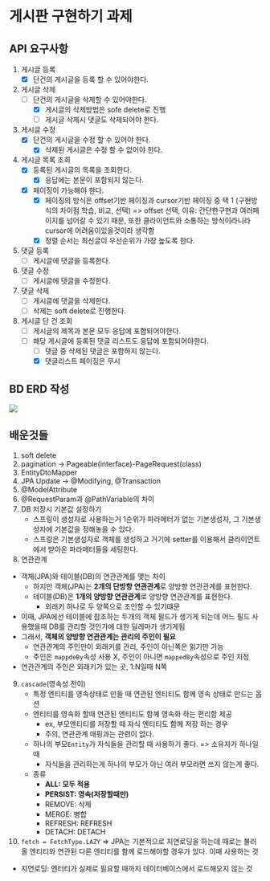 # 게시판 구현하기 과제

## API 요구사항
1. 게시글 등록
   - [x] 단건의 게시글을 등록 할 수 있어야한다.
2. 게시글 삭제
   - [ ] 단건의 게시글을 삭제할 수 있어야한다.
     - [x] 게시글의 삭제방법은 sofe delete로 진행
     - [ ] 게시글 삭제시 댓글도 삭제되어야 한다.
3. 게시글 수정
   - [x] 단건의 게시글을 수정 할 수 있어야 한다.
     - [x] 삭제된 게시글은 수정 할 수 없어야 한다.
4. 게시글 목록 조회
   - [x] 등록된 게시글의 목록을 조회한다.
     - [x] 응답에는 본문이 포함되지 않는다.
   - [x] 페이징이 가능해야 한다.
     - [x] 페이징의 방식은 offset기반 페이징과 cursor기반 페이징 중 택 1 (구현방식의 차이점 학습, 비교, 선택) 
        => offset 선택, 이유: 간단한구현과 여러페이지를 넘어갈 수 있기 때문, 또한 클라이언트와 소통하는 방식이라니라 cursor에 어려움이있을것이라 생각함
     - [x] 정렬 순서는 최신글이 우선순위가 가장 높도록 한다.
5. 댓글 등록
   - [ ] 게시글에 댓글을 등록한다.
6. 댓글 수정
   - [ ] 게시글에 댓글을 수정한다.
7. 댓글 삭제
   - [ ] 게시글에 댓글을 삭제한다.
   - [ ] 삭제는 soft delete로 진행한다.
8. 게시글 단 건 조회
   - [ ] 게시글의 제목과 본문 모두 응답에 포함되어야한다.
   - [ ] 해당 게시글에 등록된 댓글 리스트도 응답에 포함되어야한다.
     - [ ] 댓글 중 삭제된 댓글은 포함하지 않는다.
     - [x] 댓글리스트 페이징은 무시

## BD ERD 작성
<img src="https://github.com/junodevv/spring-study-goorm/assets/126752196/e1fe1c55-46a8-4070-9db2-61861c5d7dc0">

## 배운것들
1. soft delete
2. pagination -> Pageable(interface)-PageRequest(class)
3. EntityDtoMapper
4. JPA Update ->  @Modifying, @Transaction
5. @ModelAttribute
6. @RequestParam과 @PathVariable의 차이
7. DB 저장시 기본값 설정하기
    - 스프링이 생성자로 사용하는거 1순위가 파라메터가 없는 기본생성자,
      그 기본생성자에 기본값을 정해놓을 수 있다.
    - 스프링은 기본생성자로 객체를 생성하고 거기에 setter를 이용해서 클라이언트에서 받아온 파라메터들을 세팅한다.
8. 연관관계
  - 객체(JPA)와 테이블(DB)의 연관관계를 맺는 차이
    - 하지만 객체(JPA)는 **2개의 단방향 연관관계**로 양방향 연관관계를 표현한다.
    - 테이블(DB)은 **1개의 양방향 연관관계**로 양방향 연관관계를 표현한다.
      - 외래키 하나로 두 양쪽으로 조인할 수 있기떄문
  - 이때, JPA에선 테이블에 참조하는 두개의 객체 필드가 생기게 되는데 어느 필드 사용했을때 DB를 관리할 것인가에 대한 딜레마가 생기게됨
  - 그래서, **객체의 양방향 연관관계는 관리의 주인이 필요**
    - 연관관계의 주인만이 외래키를 관리, 주인이 아닌쪽은 읽기만 가능
    - 주인은 `mappdeBy`속성 사용 X, 주인이 아니면 `mappedBy`속성으로 주인 지정
  - 연관관계의 주인은 외래키가 있는 곳, 1:N일때 N쪽
9. `cascade`(영속성 전이) 
   - 특정 엔티티를 영속상태로 만들 때 연관된 엔티티도 함께 영속 상태로 만드는 옵션
   - 엔티티를 영속화 할때 연관된 엔티티도 함꼐 영속화 하는 편리함 제공
     - ex, 부모엔티티를 저장할 때 자식 엔티티도 함께 저장 하는 경우 
     - 주의, 연관관계 매핑과는 관련이 없다. 
   - 하나의 부모`Entity`가 자식들을 관리할 때 사용하기 좋다. => 소유자가 하나일때
     - 자식들을 관리하는게 하나의 부모가 아닌 여러 부모라면 쓰지 않는게 좋다.
   - 종류
     - **ALL: 모두 적용**
     - **PERSIST: 영속(저장할때만)**
     - REMOVE: 삭제
     - MERGE: 병합
     - REFRESH: REFRESH 
     - DETACH: DETACH 
10. `fetch = FetchType.LAZY` => JPA는 기본적으로 지연로딩을 하는데 때로는 불러올 엔티티와 연관된 다른 엔티티를 함께 로드해야할 경우가 있다. 이때 사용하는 것
  - 지연로딩: 엔터티가 실제로 필요할 때까지 데이터베이스에서 로드해오지 않는 것
    